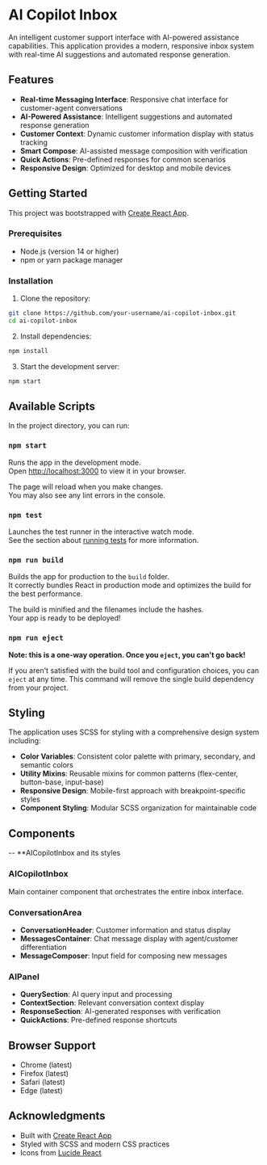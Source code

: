 # AI Copilot Inbox

An intelligent customer support interface with AI-powered assistance capabilities. This application provides a modern, responsive inbox system with real-time AI suggestions and automated response generation.

## Features

- **Real-time Messaging Interface**: Responsive chat interface for customer-agent conversations
- **AI-Powered Assistance**: Intelligent suggestions and automated response generation
- **Customer Context**: Dynamic customer information display with status tracking
- **Smart Compose**: AI-assisted message composition with verification
- **Quick Actions**: Pre-defined responses for common scenarios
- **Responsive Design**: Optimized for desktop and mobile devices

## Getting Started

This project was bootstrapped with [Create React App](https://github.com/facebook/create-react-app).

### Prerequisites

- Node.js (version 14 or higher)
- npm or yarn package manager

### Installation

1. Clone the repository:

```bash
git clone https://github.com/your-username/ai-copilot-inbox.git
cd ai-copilot-inbox
```

2. Install dependencies:

```bash
npm install
```

3. Start the development server:

```bash
npm start
```

## Available Scripts

In the project directory, you can run:

### `npm start`

Runs the app in the development mode.\
Open [http://localhost:3000](http://localhost:3000) to view it in your browser.

The page will reload when you make changes.\
You may also see any lint errors in the console.

### `npm test`

Launches the test runner in the interactive watch mode.\
See the section about [running tests](https://facebook.github.io/create-react-app/docs/running-tests) for more information.

### `npm run build`

Builds the app for production to the `build` folder.\
It correctly bundles React in production mode and optimizes the build for the best performance.

The build is minified and the filenames include the hashes.\
Your app is ready to be deployed!

### `npm run eject`

**Note: this is a one-way operation. Once you `eject`, you can't go back!**

If you aren't satisfied with the build tool and configuration choices, you can `eject` at any time. This command will remove the single build dependency from your project.

## Styling

The application uses SCSS for styling with a comprehensive design system including:

- **Color Variables**: Consistent color palette with primary, secondary, and semantic colors
- **Utility Mixins**: Reusable mixins for common patterns (flex-center, button-base, input-base)
- **Responsive Design**: Mobile-first approach with breakpoint-specific styles
- **Component Styling**: Modular SCSS organization for maintainable code

## Components

-- \*\*AICopilotInbox and its styles

### AICopilotInbox

Main container component that orchestrates the entire inbox interface.

### ConversationArea

- **ConversationHeader**: Customer information and status display
- **MessagesContainer**: Chat message display with agent/customer differentiation
- **MessageComposer**: Input field for composing new messages

### AIPanel

- **QuerySection**: AI query input and processing
- **ContextSection**: Relevant conversation context display
- **ResponseSection**: AI-generated responses with verification
- **QuickActions**: Pre-defined response shortcuts

## Browser Support

- Chrome (latest)
- Firefox (latest)
- Safari (latest)
- Edge (latest)

## Acknowledgments

- Built with [Create React App](https://create-react-app.dev/)
- Styled with SCSS and modern CSS practices
- Icons from [Lucide React](https://lucide.dev/)
